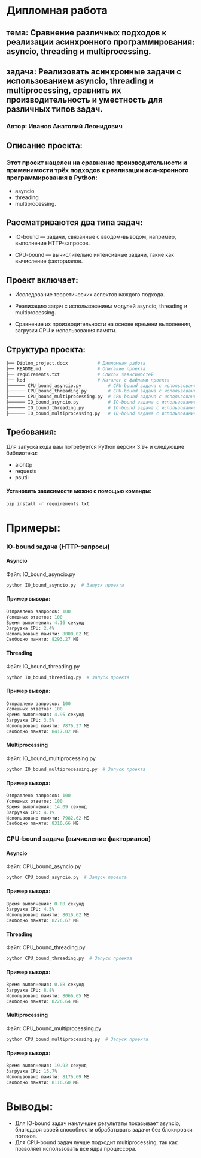 
# Дипломная работа
## тема: Сравнение различных подходов к реализации асинхронного программирования: asyncio, threading и multiprocessing.
## задача: Реализовать асинхронные задачи с использованием asyncio, threading и multiprocessing, сравнить их производительность и уместность для различных типов задач.
### Автор: Иванов Анатолий Леонидович
## Описание проекта:
### Этот проект нацелен на сравнение производительности и применимости трёх подходов к реализации асинхронного программирования в Python:
* asyncio
* threading
* multiprocessing.
## Рассматриваются два типа задач:

* IO-bound — задачи, связанные с вводом-выводом, например, выполнение HTTP-запросов.

* CPU-bound — вычислительно интенсивные задачи, такие как вычисление факториалов.

## Проект включает:

* Исследование теоретических аспектов каждого подхода.

* Реализацию задач с использованием модулей asyncio, threading и multiprocessing.

* Сравнение их производительности на основе времени выполнения, загрузки CPU и использования памяти.

## Структура проекта:
```python
├── Diplom_project.docx           # Дипломная работа
├── README.md                     # Описание проекта
├── requirements.txt              # Список зависимостей
├── kod                           # Каталог с файлами проекта
├────── CPU_bound_asyncio.py          # CPU-bound задача с использованием asyncio
├────── CPU_bound_threading.py        # CPU-bound задача с использованием threading
├────── CPU_bound_multiprocessing.py  # CPU-bound задача с использованием multiprocessing
├────── IO_bound_asyncio.py           # IO-bound задача с использованием asyncio
├────── IO_bound_threading.py         # IO-bound задача с использованием threading
├────── IO_bound_multiprocessing.py   # IO-bound задача с использованием multiprocessing
```

## Требования:
Для запуска кода вам потребуется Python версии 3.9+ и следующие библиотеки:

* aiohttp
* requests
* psutil
  
#### Установить зависимости можно с помощью команды:
```python
pip install -r requirements.txt
```
# Примеры:
### IO-bound задача (HTTP-запросы)
#### Asyncio
Файл: IO_bound_asyncio.py
```python
python IO_bound_asyncio.py  # Запуск проекта
```
#### Пример вывода:
```python
Отправлено запросов: 100
Успешных ответов: 100
Время выполнения: 4.16 секунд
Загрузка CPU: 2.4%
Использовано памяти: 8000.02 МБ
Свободно памяти: 8293.27 МБ
```
#### Threading
Файл: IO_bound_threading.py
```python
python IO_bound_threading.py  # Запуск проекта
```
#### Пример вывода:
```python
Отправлено запросов: 100
Успешных ответов: 100
Время выполнения: 4.95 секунд
Загрузка CPU: 3.5%
Использовано памяти: 7876.27 МБ
Свободно памяти: 8417.02 МБ
```
#### Multiprocessing
Файл: IO_bound_multiprocessing.py
```python
python IO_bound_multiprocessing.py  # Запуск проекта
```
#### Пример вывода:
```python
Отправлено запросов: 100
Успешных ответов: 100
Время выполнения: 14.09 секунд
Загрузка CPU: 4.1%
Использовано памяти: 7982.62 МБ
Свободно памяти: 8310.66 МБ
```
### CPU-bound задача (вычисление факториалов)
#### Asyncio
Файл: CPU_bound_asyncio.py
```python
python CPU_bound_asyncio.py  # Запуск проекта
```
#### Пример вывода:
```python
Время выполнения: 0.08 секунд
Загрузка CPU: 4.5%
Использовано памяти: 8016.62 МБ
Свободно памяти: 8276.67 МБ
```
#### Threading
Файл: CPU_bound_threading.py
```python
python CPU_bound_threading.py  # Запуск проекта
```
#### Пример вывода:
```python
Время выполнения: 0.08 секунд
Загрузка CPU: 8.8%
Использовано памяти: 8066.65 МБ
Свободно памяти: 8226.64 МБ
```
#### Multiprocessing
Файл: CPU_bound_multiprocessing.py
```python
python CPU_bound_multiprocessing.py  # Запуск проекта
```
#### Пример вывода:
```python
Время выполнения: 19.92 секунд
Загрузка CPU: 15.7%
Использовано памяти: 8176.69 МБ
Свободно памяти: 8116.60 МБ
```
# Выводы:
* Для IO-bound задач наилучшие результаты показывает asyncio, благодаря своей способности обрабатывать задачи без блокировки потоков.
* Для CPU-bound задач лучше подходит multiprocessing, так как позволяет использовать все ядра процессора.



